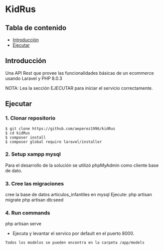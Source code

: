 
# KidRus


## Tabla de contenido

- [Introducción](#introducción)
- [Ejecutar](#ejecutar)
## Introducción
Una API Rest que provee las funcionalidades básicas de un ecommerce usando Laravel y PHP 8.0.3 

NOTA: Lea la sección EJECUTAR para iniciar el servicio correctamente.
## Ejecutar
### 1. Clonar repositorio

```
$ git clone https://github.com/aeperez1996/kidRus
$ cd kidRus
$ composer install
$ composer global require laravel/installer          
```

### 2. Setup xampp mysql
Para el desarrollo de la solución se utilizó phpMyAdmin como cliente base de dato.
### 3. Cree las migraciones
cree la base de datos articulos_infantiles en mysql 
Ejecute:
php artisan migrate
php artisan db:seed
### 4. Run commands

php artisan serve


- Ejecuta y levantar el servico por default en el puerto 8000.
```
Todos los modelos se pueden encontra en la carpeta /app/models


